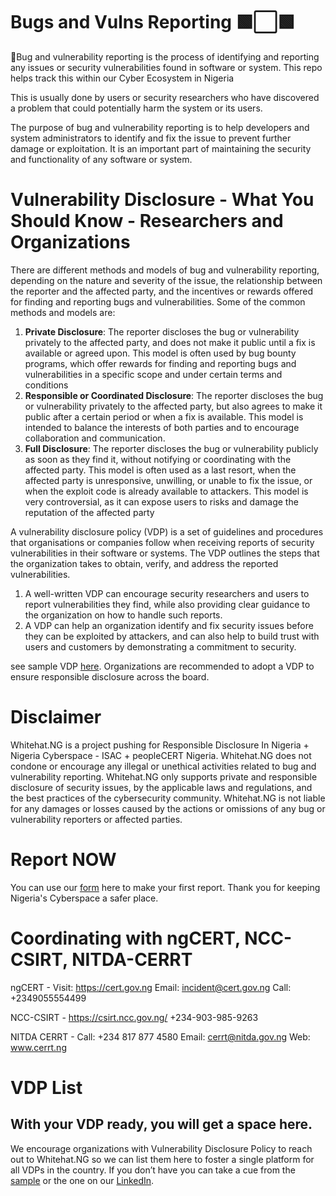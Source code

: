 # Bugs and Vulns Reporting 🟩⬜🟩
🐞Bug and vulnerability reporting is the process of identifying and reporting any issues or security vulnerabilities found in software or system. This repo helps track this within our Cyber Ecosystem in Nigeria

This is usually done by users or security researchers who have discovered a problem that could potentially harm the system or its users.

The purpose of bug and vulnerability reporting is to help developers and system administrators to identify and fix the issue to prevent further damage or exploitation. It is an important part of maintaining the security and functionality of any software or system.

# Vulnerability Disclosure - What You Should Know - Researchers and Organizations

There are different methods and models of bug and vulnerability reporting, depending on the nature and severity of the issue, the relationship between the reporter and the affected party, and the incentives or rewards offered for finding and reporting bugs and vulnerabilities. Some of the common methods and models are:

1. **Private Disclosure**: The reporter discloses the bug or vulnerability privately to the affected party, and does not make it public until a fix is available or agreed upon. This model is often used by bug bounty programs, which offer rewards for finding and reporting bugs and vulnerabilities in a specific scope and under certain terms and conditions
2. **Responsible or Coordinated Disclosure**: The reporter discloses the bug or vulnerability privately to the affected party, but also agrees to make it public after a certain period or when a fix is available. This model is intended to balance the interests of both parties and to encourage collaboration and communication.
3. **Full Disclosure**: The reporter discloses the bug or vulnerability publicly as soon as they find it, without notifying or coordinating with the affected party. This model is often used as a last resort, when the affected party is unresponsive, unwilling, or unable to fix the issue, or when the exploit code is already available to attackers. This model is very controversial, as it can expose users to risks and damage the reputation of the affected party

A vulnerability disclosure policy (VDP) is a set of guidelines and procedures that organisations or companies follow when receiving reports of security vulnerabilities in their software or systems. The VDP outlines the steps that the organization takes to obtain, verify, and address the reported vulnerabilities.

1. A well-written VDP can encourage security researchers and users to report vulnerabilities they find, while also providing clear guidance to the organization on how to handle such reports.
2. A VDP can help an organization identify and fix security issues before they can be exploited by attackers, and can also help to build trust with users and customers by demonstrating a commitment to security.
   
see sample VDP [here](https://github.com/ngwhitehat/Bugs-and-Vulns-Reporting/blob/main/sample-vdp.md). Organizations are recommended to adopt a VDP to ensure responsible disclosure across the board.

# Disclaimer 
Whitehat.NG is a project pushing for Responsible Disclosure In Nigeria + Nigeria Cyberspace - ISAC + peopleCERT Nigeria. Whitehat.NG does not condone or encourage any illegal or unethical activities related to bug and vulnerability reporting. Whitehat.NG only supports private and responsible disclosure of security issues, by the applicable laws and regulations, and the best practices of the cybersecurity community. Whitehat.NG is not liable for any damages or losses caused by the actions or omissions of any bug or vulnerability reporters or affected parties.

# Report NOW

You can use our [form](https://docs.google.com/forms/d/e/1FAIpQLSdKQUuPPylNiyhjziqfk6boNJx-efO3ukARqkrxgEC_h2MwMA/viewform) here to make your first report.
Thank you for keeping Nigeria's Cyberspace a safer place.

# Coordinating with ngCERT, NCC-CSIRT, NITDA-CERRT

ngCERT - 
Visit: https://cert.gov.ng 
Email: incident@cert.gov.ng 
Call: +2349055554499 

NCC-CSIRT - 
https://csirt.ncc.gov.ng/
+234-903-985-9263

NITDA CERRT - 
Call: +234 817 877 4580
Email: cerrt@nitda.gov.ng 
Web: www.cerrt.ng

# VDP List
## With your VDP ready, you will get a space here.
We encourage organizations with Vulnerability Disclosure Policy to reach out to Whitehat.NG so we can list them here to foster a single platform for all VDPs in the country. If you don’t have you can take a cue from the [sample](https://github.com/ngwhitehat/Bugs-and-Vulns-Reporting/blob/main/sample-vdp.md) or the one on our [LinkedIn]().
